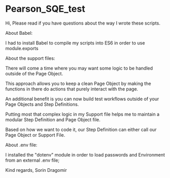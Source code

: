 # Pearson_SQE_test

Hi,
Please read if you have questions about the way I wrote these scripts.


About Babel:

I had to install Babel to compile my scripts into ES6 in order to use module.exports


About the support files:

There will come a time where you may want some logic to be handled outside of the Page Object. 

This approach allows you to keep a clean Page Object by making the functions in there do actions that purely interact with the page.

An additional benefit is you can now build test workflows outside of your Page Objects and Step Definitions.

Putting most that complex logic in my Support file helps me to maintain a modular Step Definition and Page Object file.

Based on how we want to code it, our Step Definition can either call our Page Object or Support File.


About .env file:

I installed the "dotenv" module in order to load passwords and Environment from an external .env file;


Kind regards,
Sorin Dragomir
